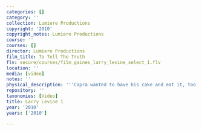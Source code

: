 ```yaml
---
categories: []
category: ''
collection: Lumiere Productions
copyright: '2010'
copyright_notes: Lumiere Productions
course: ''
courses: []
director: Lumiere Productions
film_title: To Tell The Truth
flv: secure/courses/film_gaines_larry_levine_select_1.flv
location: ''
media: [video]
notes: ''
physical_description: '''Capra wanted to have his cake and eat it, too.'''
repository: ''
taxonomies: [Video]
title: Larry Levine 1
year: '2010'
years: ['2010']

---
```

